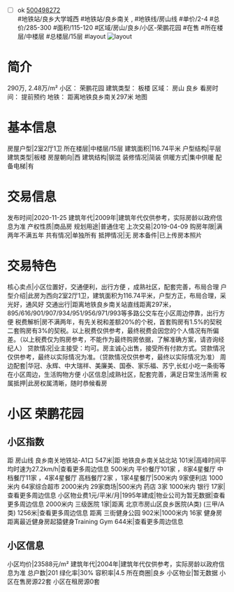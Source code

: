 - [ ] ok [500498272](https://bj.5i5j.com/ershoufang/500498272.html)  
 #地铁站/良乡大学城西 #地铁站/良乡南关 ,  #地铁线/房山线
#单价/2-4 #总价/285-300 #面积/115-120   #区域/房山/良乡/小区-荣鹏花园 #在售 #所在楼层/中楼层 #总楼层/15层 #layout 
![layout](http://image2.5i5j.com//group2/M00/CF/6C/CgqJNF4HANmAWoyNAACzptplJ5c036.jpg_P5.jpg) 
# 简介 
 290万,  2.48万/m² 
小区： 荣鹏花园
建筑类型： 板楼
区域： 房山 良乡
看房时间： 提前预约
地铁： 距离地铁良乡南关297米 地图
# 基本信息 
 房屋户型|2室2厅1卫
所在楼层|中楼层/15层
建筑面积|116.74平米
户型结构|平层
建筑类型|板楼
房屋朝向|西
建筑结构|钢混
装修情况|简装
供暖方式|集中供暖
配备电梯|有
# 交易信息 
 发布时间|2020-11-25
建筑年代|2009年|建筑年代仅供参考，实际房龄以政府信息为准
产权性质|商品房
规划用途|普通住宅
上次交易|2019-04-09
购房年限|满两年不满五年
共有情况|单独所有
抵押情况|无
房本备件|已上传房本照片
# 交易特色 
 核心卖点|小区位置好，交通便利，出行方便 ，成熟社区，配套完善，布局合理
户型介绍|此房为西向2室2厅1卫，建筑面积为116.74平米，户型方正，布局合理，采光好，通风好
交通出行|距离地铁良乡南关站直线距离297米，895/616/901/907/934/951/956/971/993等多路公交车在小区周边停靠，出行方便
税费解析|房不满两年，有先关税和差额20%的个税，首套购房有1.5%的契税二套购房有3%的契税。以上税费仅供参考，最终税费会因您的个人情况有所偏差。（以上税费仅为购房参考，不能作为最终购房依据，了解准确方案，请咨询经纪人）
贷款情况|业主接受：均可。房主诚心出售，接受所有付款方式。贷款情况仅供参考，最终以实际情况为准。（贷款情况仅供参考，最终以实际情况为准）
周边配套|华冠、永辉、中大瑞祥、美廉美、国泰、家乐福、苏宁,长虹小吃一条街等在小区周边，生活购物方便
小区信息|成熟社区，配套完善，满足日常生活所需
权属抵押|此房权属清晰，随时恭候看房
# 小区 荣鹏花园
## 小区指数 
 距 房山线 良乡南关地铁站-A1口 547米|距 地铁良乡南关站北站 101米|高峰时间平均时速为27.2km/h|查看更多周边信息
500米内 平价餐厅101家 ，8家4星餐厅
中档餐厅11家 ，4家4星餐厅
高档餐厅2家 ，1家4星餐厅|500米内 9家便利店
1000米内 64家综合超市
2000米内 29家商场|500米内 药店 3家
1000米内 银行 17家|查看更多周边信息
小区物业费1元/平米/月|1995年建成|物业公司为暂无数据|查看更多周边信息
2000米内 三级医院 1家|距离 北京市房山区良乡医院(A类) (三甲/A类) 1256米|查看更多周边信息
距离 三街健身公园 902米|1000米内 16家 健身房
距离最近健身房起猿健身Training Gym 644米|查看更多周边信息
## 小区信息 
 小区均价|23588元/m²
建筑年代|2004年|建筑年代仅供参考，实际房龄以政府信息为准
总户数|201
绿化率|30%
容积率|4.5
所在商圈|良乡
小区物业|暂无数据
小区在售房源22套
小区在租房源0套
